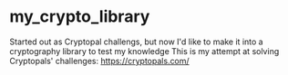 # my_crypto_library
Started out as Cryptopal challengs, but now I'd like to make it into a cryptography library to test my knowledge
This is my attempt at solving Cryptopals' challenges: https://cryptopals.com/
